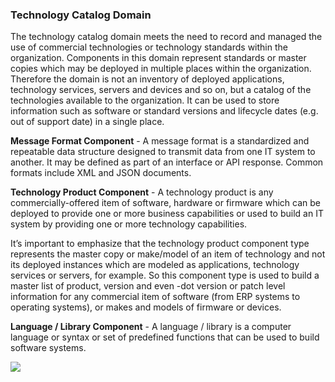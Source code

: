 ### Technology Catalog Domain
The technology catalog domain meets the need to record and managed the use of commercial technologies or technology standards within the organization. Components in this domain represent standards or master copies which may be deployed in multiple places within the organization. Therefore the domain is not an inventory of deployed applications, technology services, servers and devices and so on, but a catalog of the technologies available to the organization. It can be used to store information such as software or standard versions and lifecycle dates (e.g. out of support date) in a single place.

**Message Format Component** - A message format is a standardized and repeatable data structure designed to transmit data from one IT system to another. It may be defined as part of an interface or API response. Common formats include XML and JSON documents.

**Technology Product Component** - A technology product is any commercially-offered item of software, hardware or firmware which can be deployed to provide one or more business capabilities or used to build an IT system by providing one or more technology capabilities.

It’s important to emphasize that the technology product component type represents the master copy or make/model of an item of technology and not its deployed instances which are modeled as applications, technology services or servers, for example. So this component type is used to build a master list of product, version and even -dot version or patch level information for any commercial item of software (from ERP systems to operating systems), or makes and models of firmware or devices.

**Language / Library Component** - A language / library is a computer language or syntax or set of predefined functions that can be used to build software systems.

![](Pasted%20image%2020231101132909.png)
